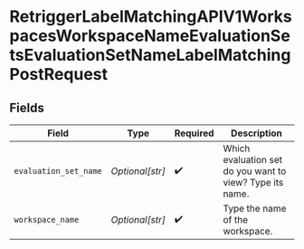 # RetriggerLabelMatchingAPIV1WorkspacesWorkspaceNameEvaluationSetsEvaluationSetNameLabelMatchingPostRequest


## Fields

| Field                                                    | Type                                                     | Required                                                 | Description                                              |
| -------------------------------------------------------- | -------------------------------------------------------- | -------------------------------------------------------- | -------------------------------------------------------- |
| `evaluation_set_name`                                    | *Optional[str]*                                          | :heavy_check_mark:                                       | Which evaluation set do you want to view? Type its name. |
| `workspace_name`                                         | *Optional[str]*                                          | :heavy_check_mark:                                       | Type the name of the workspace.                          |